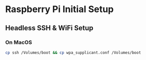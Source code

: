 # Raspberry Pi Initial Setup

## Headless SSH & WiFi Setup

### On MacOS

```bash
cp ssh /Volumes/boot && cp wpa_supplicant.conf /Volumes/boot
```
